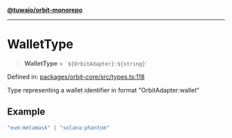 [**@tuwaio/orbit-monorepo**](../../../README.md)

***

# WalletType

> **WalletType** = `` `${OrbitAdapter}:${string}` ``

Defined in: [packages/orbit-core/src/types.ts:118](https://github.com/TuwaIO/orbit/blob/963519ff7917fc3b8cdb18a785e096a79ac29516/packages/orbit-core/src/types.ts#L118)

Type representing a wallet identifier in format "OrbitAdapter:wallet"

## Example

```ts
"evm:metamask" | "solana:phantom"
```
